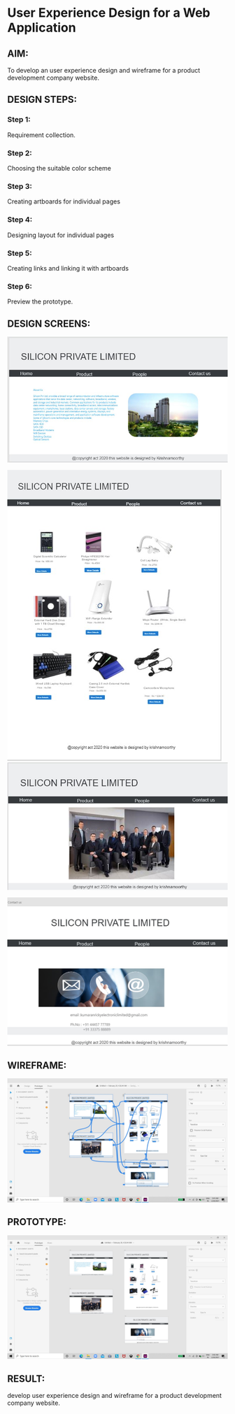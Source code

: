 # User Experience Design for a Web Application
## AIM:
To develop an user experience design and wireframe for a product development company website.

## DESIGN STEPS:
### Step 1: 
Requirement collection.
### Step 2:
Choosing the suitable color scheme
### Step 3:
Creating artboards for individual pages
### Step 4:
Designing layout for individual pages
### Step 5:
Creating links and linking it with artboards
### Step 6:
Preview the prototype.

## DESIGN SCREENS:
![output](./img/k11.jpg)

![output](./img/k12.jpg)
![output](./img/k13.jpg)

![output](./img/k14.jpg)


## WIREFRAME:
![output](./img/wire1.jpg)



## PROTOTYPE:
![output](./img/proto1.jpg)



## RESULT:

develop  user experience design and wireframe for a product development company website.